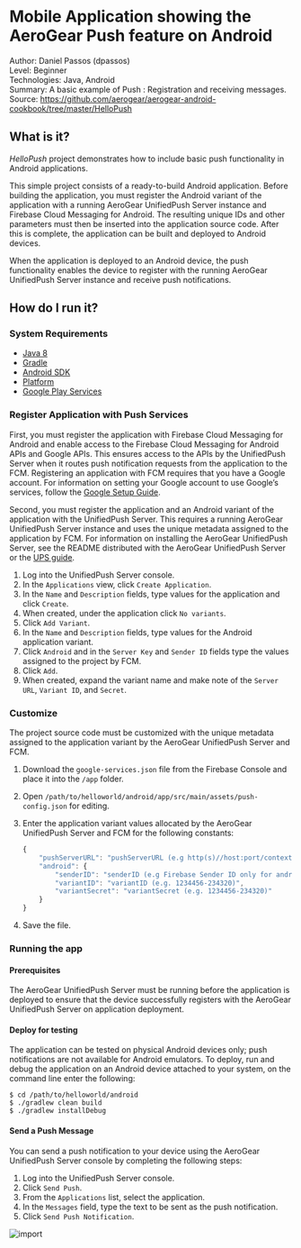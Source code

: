 # Mobile Application showing the AeroGear Push feature on Android

Author: Daniel Passos (dpassos)  
Level: Beginner  
Technologies: Java, Android  
Summary: A basic example of Push : Registration and receiving messages.  
Source: https://github.com/aerogear/aerogear-android-cookbook/tree/master/HelloPush

## What is it?

_HelloPush_ project demonstrates how to include basic push functionality in Android applications.

This simple project consists of a ready-to-build Android application. Before building the application, you must register the Android variant of the application with a running AeroGear UnifiedPush Server instance and Firebase Cloud Messaging for Android. The resulting unique IDs and other parameters must then be inserted into the application source code. After this is complete, the application can be built and deployed to Android devices.

When the application is deployed to an Android device, the push functionality enables the device to register with the running AeroGear UnifiedPush Server instance and receive push notifications.

## How do I run it?

### System Requirements

* [Java 8](http://www.oracle.com/technetwork/java/javase/downloads/index.html)
* [Gradle](https://www.gradle.org/downloads)
* [Android SDK](https://developer.android.com/sdk/index.html)
* [Platform](http://developer.android.com/tools/revisions/platforms.html)
* [Google Play Services](http://developer.android.com/google/play-services/index.html)

### Register Application with Push Services

First, you must register the application with Firebase Cloud Messaging for Android and enable access to the Firebase Cloud Messaging for Android APIs and Google APIs. This ensures access to the APIs by the UnifiedPush Server when it routes push notification requests from the application to the FCM. Registering an application with FCM requires that you have a Google account. For information on setting your Google account to use Google’s services, follow the [Google Setup Guide](https://aerogear.org/docs/unifiedpush/aerogear-push-android/guides/#google-setup).

Second, you must register the application and an Android variant of the application with the UnifiedPush Server. This requires a running AeroGear UnifiedPush Server instance and uses the unique metadata assigned to the application by FCM. For information on installing the AeroGear UnifiedPush Server, see the README distributed with the AeroGear UnifiedPush Server or the [UPS guide](https://aerogear.org/docs/unifiedpush/ups_userguide/index/).

1. Log into the UnifiedPush Server console.
1. In the ```Applications``` view, click ```Create Application```.
1. In the ```Name``` and ```Description``` fields, type values for the application and click ```Create```.
1. When created, under the application click ```No variants```.
1. Click ```Add Variant```.
1. In the ```Name``` and ```Description``` fields, type values for the Android application variant.
1. Click ```Android``` and in the ```Server Key``` and ```Sender ID``` fields type the values assigned to the project by FCM.
1. Click ```Add```.
1. When created, expand the variant name and make note of the ```Server URL```, ```Variant ID```, and ```Secret```.

### Customize

The project source code must be customized with the unique metadata assigned to the application variant by the AeroGear UnifiedPush Server and FCM.

1. Download the ```google-services.json``` file from the Firebase Console and place it into the ```/app``` folder.
1. Open ```/path/to/helloworld/android/app/src/main/assets/push-config.json``` for editing.
1. Enter the application variant values allocated by the AeroGear UnifiedPush Server and FCM for the following constants:

    ```js
    {
        "pushServerURL": "pushServerURL (e.g http(s)//host:port/context)",
        "android": {
            "senderID": "senderID (e.g Firebase Sender ID only for android)",
            "variantID": "variantID (e.g. 1234456-234320)",
            "variantSecret": "variantSecret (e.g. 1234456-234320)"
        }
    }
    ```
1. Save the file.

### Running the app

#### Prerequisites

The AeroGear UnifiedPush Server must be running before the application is deployed to ensure that the device successfully registers with the AeroGear UnifiedPush Server on application deployment.

#### Deploy for testing

The application can be tested on physical Android devices only; push notifications are not available for Android emulators. To deploy, run and debug the application on an Android device attached to your system, on the command line enter the following:

```shell
$ cd /path/to/helloworld/android
$ ./gradlew clean build
$ ./gradlew installDebug
```

#### Send a Push Message

You can send a push notification to your device using the AeroGear UnifiedPush Server console by completing the following steps:

1. Log into the UnifiedPush Server console.
2. Click ```Send Push```.
3. From the ```Applications``` list, select the application.
4. In the ```Messages``` field, type the text to be sent as the push notification.
5. Click ```Send Push Notification```.

![import](../cordova/doc/compose-message.png)

